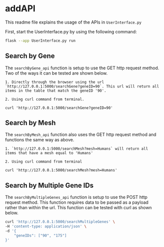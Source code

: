 # addAPI
This readme file explains the usage of the APIs in `UserInterface.py`

First, start the UserInterface.py by using the following command:
```sh
flask --app UserInterface.py run
```

## Search by Gene
The `searchByGene_api` function is setup to use the GET http request method. Two of the ways it can be tested are shown below.

    1. Directly through the browser using the url `http://127.0.0.1:5000/searchGene?geneID=90`. This url will return all items in the table that match the geneID '90'.

    2. Using curl command from terminal.

    curl 'http://127.0.0.1:5000/searchGene?geneID=90'

## Search by Mesh
The `searchByMesh_api` function also uses the GET http request method and functions the same way as above.

    1. `http://127.0.0.1:5000/searchMesh?mesh=Humans` will return all items that have a mesh equal to 'Humans'

    2. Using curl command from terminal

    curl 'http://127.0.0.1:5000/searchMesh?mesh=Humans'

## Search by Multiple Gene IDs
The `searchByMultipleGenes_api` function is setup to use the POST http request method. This function requires data to be passed as a payload rather than within the url. This function can be tested with curl as shown below.

```sh
curl 'http://127.0.0.1:5000/searchMultipleGenes' \
-H 'content-type: application/json' \
-d '{
    "geneIDs": ["90", "175"]
}'
```
